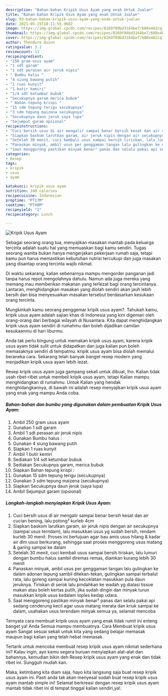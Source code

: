 ```yaml
---
description: "Bahan-bahan Kripik Usus Ayam yang enak Untuk Jualan"
title: "Bahan-bahan Kripik Usus Ayam yang enak Untuk Jualan"
slug: 93-bahan-bahan-kripik-usus-ayam-yang-enak-untuk-jualan
date: 2021-05-15T18:11:55.968Z
image: https://img-global.cpcdn.com/recipes/8169f09bd3164be7/680x482cq70/kripik-usus-ayam-foto-resep-utama.jpg
thumbnail: https://img-global.cpcdn.com/recipes/8169f09bd3164be7/680x482cq70/kripik-usus-ayam-foto-resep-utama.jpg
cover: https://img-global.cpcdn.com/recipes/8169f09bd3164be7/680x482cq70/kripik-usus-ayam-foto-resep-utama.jpg
author: Theodore Quinn
ratingvalue: 3.1
reviewcount: 11
recipeingredient:
- "250 gram usus ayam"
- "1 sdt garam"
- "1 sdt perasan air jeruk nipis"
- " Bumbu halus "
- "4 siung bawang putih"
- "1 ruas kunyit"
- "1 butir kemiri"
- "1/4 sdt ketumbar bubuk"
- "Secukupnya garam merica bubuk"
- " Bahan tepung krispi "
- "15 sdm tepung terigu secukupnya"
- "3 sdm tepung maizena secukupnya"
- "Secukupnya daun jeruk saya lupa"
- "Sejumput garam opsional"
recipeinstructions:
- "Cuci bersih usus di air mengalir sampai benar bersih kesat dan air cucian bening, lalu potong² kurleb 4cm"
- "Siapkan baskom larutkan garam, air jeruk nipis dengan air secukupnya (sampai usus terndam), lalu masukkan usus yg sudah bersih, rendam kurleb 30 menit. Proses ini bertujuan agar bau amis usus hilang &amp; kadar air dlm usus berkurang, sehingga saat proses menggoreng usus matang &amp; garing sampai ke dalam"
- "Setelah 30 menit, cuci kembali usus sampai bersih tiriskan, lalu lumuri dengan bumbu halus sambil diremas remas, diamkan kurang lebih 30 menit"
- "Panaskan minyak, ambil usus per genggaman tangan lalu gulingkan ke dalam adonan tepung sambil ditekan-tekan, gulingkan sampai terbalut rata, lalu goreng sampai kuning kecoklatan masukkan pula daun jeruknya. Tiriskan di serok lalu pindahkan ke wadah yg dialasi tissue makan atau boleh kertas putih, jika sudah dingin dan minyak turun masukkan kripik usus kedalam toples kedap udara."
- "Saat menggoreng pastikan minyak benar² panas dan selalu pakai api sedang cenderung kecil agar usus matang merata dan kriuk sampai ke dalam, usahakan usus terendam minyak semua ya, selamat mencoba"
categories:
- Resep
tags:
- kripik
- usus
- ayam

katakunci: kripik usus ayam 
nutrition: 248 calories
recipecuisine: Indonesian
preptime: "PT17M"
cooktime: "PT48M"
recipeyield: "2"
recipecategory: Lunch

---
```



![Kripik Usus Ayam](https://img-global.cpcdn.com/recipes/8169f09bd3164be7/680x482cq70/kripik-usus-ayam-foto-resep-utama.jpg)

Sebagai seorang orang tua, menyajikan masakan mantab pada keluarga tercinta adalah suatu hal yang memuaskan bagi kamu sendiri. Tugas seorang  wanita bukan hanya mengerjakan pekerjaan rumah saja, tetapi kamu pun harus memastikan kebutuhan nutrisi tercukupi dan juga masakan yang disantap orang tercinta wajib nikmat.

Di waktu  sekarang, kalian sebenarnya mampu mengorder panganan jadi tanpa harus repot mengolahnya dahulu. Namun ada juga mereka yang memang mau memberikan makanan yang terlezat bagi orang tercintanya. Lantaran, menghidangkan masakan yang diolah sendiri akan jauh lebih bersih dan bisa menyesuaikan masakan tersebut berdasarkan kesukaan orang tercinta. 



Mungkinkah kamu seorang penggemar kripik usus ayam?. Tahukah kamu, kripik usus ayam adalah sajian khas di Indonesia yang kini digemari oleh orang-orang dari berbagai wilayah di Nusantara. Kita dapat menghidangkan kripik usus ayam sendiri di rumahmu dan boleh dijadikan camilan kesukaanmu di hari liburmu.

Anda tak perlu bingung untuk memakan kripik usus ayam, karena kripik usus ayam tidak sulit untuk didapatkan dan juga kalian pun boleh memasaknya sendiri di tempatmu. kripik usus ayam bisa diolah memalui beraneka cara. Sekarang telah banyak banget resep modern yang menjadikan kripik usus ayam lebih lezat.

Resep kripik usus ayam juga gampang sekali untuk dibuat, lho. Kalian tidak usah ribet-ribet untuk membeli kripik usus ayam, tetapi Kalian mampu menghidangkan di rumahmu. Untuk Kalian yang hendak menghidangkannya, di bawah ini adalah resep menyajikan kripik usus ayam yang enak yang mampu Anda coba.

<!--inarticleads1-->

##### Bahan-bahan dan bumbu yang digunakan dalam pembuatan Kripik Usus Ayam:

1. Ambil 250 gram usus ayam
1. Gunakan 1 sdt garam
1. Ambil 1 sdt perasan air jeruk nipis
1. Gunakan  Bumbu halus :
1. Gunakan 4 siung bawang putih
1. Siapkan 1 ruas kunyit
1. Ambil 1 butir kemiri
1. Sediakan 1/4 sdt ketumbar bubuk
1. Sediakan Secukupnya garam, merica bubuk
1. Siapkan  Bahan tepung krispi :
1. Gunakan 15 sdm tepung terigu (secukupnya)
1. Gunakan 3 sdm tepung maizena (secukupnya)
1. Siapkan Secukupnya daun jeruk (saya lupa)
1. Ambil Sejumput garam (opsional)




<!--inarticleads2-->

##### Langkah-langkah menyiapkan Kripik Usus Ayam:

1. Cuci bersih usus di air mengalir sampai benar bersih kesat dan air cucian bening, lalu potong² kurleb 4cm
1. Siapkan baskom larutkan garam, air jeruk nipis dengan air secukupnya (sampai usus terndam), lalu masukkan usus yg sudah bersih, rendam kurleb 30 menit. Proses ini bertujuan agar bau amis usus hilang &amp; kadar air dlm usus berkurang, sehingga saat proses menggoreng usus matang &amp; garing sampai ke dalam
1. Setelah 30 menit, cuci kembali usus sampai bersih tiriskan, lalu lumuri dengan bumbu halus sambil diremas remas, diamkan kurang lebih 30 menit
1. Panaskan minyak, ambil usus per genggaman tangan lalu gulingkan ke dalam adonan tepung sambil ditekan-tekan, gulingkan sampai terbalut rata, lalu goreng sampai kuning kecoklatan masukkan pula daun jeruknya. Tiriskan di serok lalu pindahkan ke wadah yg dialasi tissue makan atau boleh kertas putih, jika sudah dingin dan minyak turun masukkan kripik usus kedalam toples kedap udara.
1. Saat menggoreng pastikan minyak benar² panas dan selalu pakai api sedang cenderung kecil agar usus matang merata dan kriuk sampai ke dalam, usahakan usus terendam minyak semua ya, selamat mencoba




Ternyata cara membuat kripik usus ayam yang enak tidak rumit ini enteng banget ya! Anda Semua mampu membuatnya. Cara Membuat kripik usus ayam Sangat sesuai sekali untuk kita yang sedang belajar memasak maupun bagi kalian yang telah hebat memasak.

Tertarik untuk mencoba membuat resep kripik usus ayam nikmat sederhana ini? Kalau ingin, ayo kamu segera buruan menyiapkan alat-alat dan bahannya, kemudian bikin deh Resep kripik usus ayam yang enak dan tidak ribet ini. Sungguh mudah kan. 

Maka, ketimbang kita diam saja, hayo kita langsung saja buat resep kripik usus ayam ini. Pasti anda tak akan menyesal sudah buat resep kripik usus ayam mantab simple ini! Selamat berkreasi dengan resep kripik usus ayam mantab tidak ribet ini di tempat tinggal kalian sendiri,ya!.

